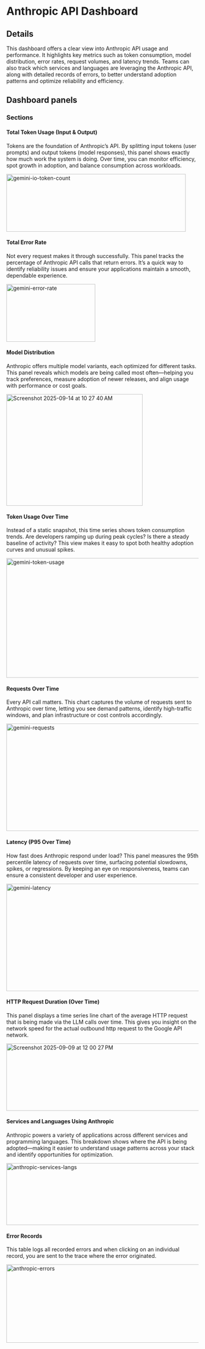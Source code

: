 # Anthropic API Dashboard

## Details

This dashboard offers a clear view into Anthropic API usage and performance. It highlights key metrics such as token consumption, model distribution, error rates, request volumes, and latency trends. Teams can also track which services and languages are leveraging the Anthropic API, along with detailed records of errors, to better understand adoption patterns and optimize reliability and efficiency.


## Dashboard panels

### Sections

#### Total Token Usage (Input & Output)

Tokens are the foundation of Anthropic’s API. By splitting input tokens (user prompts) and output tokens (model responses), this panel shows exactly how much work the system is doing. Over time, you can monitor efficiency, spot growth in adoption, and balance consumption across workloads.

<img width="470" height="151" alt="gemini-io-token-count" src="https://github.com/user-attachments/assets/1f13435e-e926-4c70-9e13-804f10f6fc48" />



#### Total Error Rate

Not every request makes it through successfully. This panel tracks the percentage of Anthropic API calls that return errors. It’s a quick way to identify reliability issues and ensure your applications maintain a smooth, dependable experience.

<img width="233" height="151" alt="gemini-error-rate" src="https://github.com/user-attachments/assets/3648b04d-3370-41e0-8083-0f3fc93b54ce" />



#### Model Distribution

Anthropic offers multiple model variants, each optimized for different tasks. This panel reveals which models are being called most often—helping you track preferences, measure adoption of newer releases, and align usage with performance or cost goals.

<img width="357" height="292" alt="Screenshot 2025-09-14 at 10 27 40 AM" src="https://github.com/user-attachments/assets/0fec1ec9-4cd2-4115-80c9-a85f04f6bd2a" />




#### Token Usage Over Time

Instead of a static snapshot, this time series shows token consumption trends. Are developers ramping up during peak cycles? Is there a steady baseline of activity? This view makes it easy to spot both healthy adoption curves and unusual spikes.

<img width="683" height="313" alt="gemini-token-usage" src="https://github.com/user-attachments/assets/b316a274-89f5-4452-b2e0-ea81a187a382" />


#### Requests Over Time

Every API call matters. This chart captures the volume of requests sent to Anthropic over time, letting you see demand patterns, identify high-traffic windows, and plan infrastructure or cost controls accordingly.

<img width="708" height="281" alt="gemini-requests" src="https://github.com/user-attachments/assets/4f060da9-3297-447c-89b8-730f28e39a47" />


#### Latency (P95 Over Time)

How fast does Anthropic respond under load? This panel measures the 95th percentile latency of requests over time, surfacing potential slowdowns, spikes, or regressions. By keeping an eye on responsiveness, teams can ensure a consistent developer and user experience.

<img width="708" height="281" alt="gemini-latency" src="https://github.com/user-attachments/assets/3c909491-7dfd-4a0d-8fcb-2b88cc8ff58d" />

#### HTTP Request Duration (Over Time)

This panel displays a time series line chart of the average HTTP request that is being made via the LLM calls over time. This gives you insight on the network speed for the actual outbound http request to the Google API network. 

<img width="598" height="176" alt="Screenshot 2025-09-09 at 12 00 27 PM" src="https://github.com/user-attachments/assets/ef061331-0b4b-4e25-a50b-fe0c8a771045" />

#### Services and Languages Using Anthropic

Anthropic powers a variety of applications across different services and programming languages. This breakdown shows where the API is being adopted—making it easier to understand usage patterns across your stack and identify opportunities for optimization.

<img width="713" height="162" alt="anthropic-services-langs" src="https://github.com/user-attachments/assets/ecf818df-f496-44bc-9a4b-5baf704e5f39" />




#### Error Records

This table logs all recorded errors and when clicking on an individual record, you are sent to the trace where the error originated.

<img width="707" height="205" alt="anthropic-errors" src="https://github.com/user-attachments/assets/a66ce9cc-ba0a-47e0-a805-3f941783147f" />










